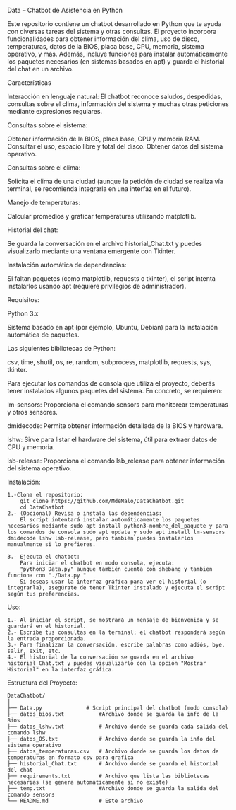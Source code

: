 Data – Chatbot de Asistencia en Python

Este repositorio contiene un chatbot desarrollado en Python que te ayuda con diversas tareas del sistema y otras consultas.
El proyecto incorpora funcionalidades para obtener información del clima, uso de disco, temperaturas, datos de la BIOS, placa base, CPU, memoria, sistema operativo, y más. Además, incluye funciones para instalar automáticamente los paquetes necesarios (en sistemas basados en apt) y guarda el historial del chat en un archivo.

Características

Interacción en lenguaje natural:
El chatbot reconoce saludos, despedidas, consultas sobre el clima, información del sistema y muchas otras peticiones mediante expresiones regulares.

Consultas sobre el sistema:

Obtener información de la BIOS, placa base, CPU y memoria RAM.
Consultar el uso, espacio libre y total del disco.
Obtener datos del sistema operativo.

Consultas sobre el clima:

Solicita el clima de una ciudad (aunque la petición de ciudad se realiza vía terminal, se recomienda integrarla en una interfaz en el futuro).

Manejo de temperaturas:

Calcular promedios y graficar temperaturas utilizando matplotlib.

Historial del chat:

Se guarda la conversación en el archivo historial_Chat.txt y puedes visualizarlo mediante una ventana emergente con Tkinter.

Instalación automática de dependencias:

Si faltan paquetes (como matplotlib, requests o tkinter), el script intenta instalarlos usando apt (requiere privilegios de administrador).


Requisitos:

Python 3.x

Sistema basado en apt (por ejemplo, Ubuntu, Debian) para la instalación automática de paquetes.

Las siguientes bibliotecas de Python:

csv, time, shutil, os, re, random, subprocess, matplotlib, requests, sys, tkinter.

Para ejecutar los comandos de consola que utiliza el proyecto, deberás tener instalados algunos paquetes del sistema. En concreto, se requieren:

lm-sensors: Proporciona el comando sensors para monitorear temperaturas y otros sensores.

dmidecode: Permite obtener información detallada de la BIOS y hardware.

lshw: Sirve para listar el hardware del sistema, útil para extraer datos de CPU y memoria.

lsb-release: Proporciona el comando lsb_release para obtener información del sistema operativo.


Instalación:

    1.-Clona el repositorio:
        git clone https://github.com/MdeMalo/DataChatbot.git
        cd DataChatbot
    2.- (Opcional) Revisa o instala las dependencias:
        El script intentará instalar automáticamente los paquetes necesarios mediante sudo apt install python3-nombre_del_paquete y para los comandos de consola sudo apt update y sudo apt install lm-sensors dmidecode lshw lsb-release, pero también puedes instalarlos manualmente si lo prefieres.
        
    3.- Ejecuta el chatbot:
        Para iniciar el chatbot en modo consola, ejecuta:
        "python3 Data.py" aunque también cuenta con shebang y tambien funciona con "./Data.py "
        Si deseas usar la interfaz gráfica para ver el historial (o integrarla), asegúrate de tener Tkinter instalado y ejecuta el script según tus preferencias.

Uso:

    1.- Al iniciar el script, se mostrará un mensaje de bienvenida y se guardará en el historial.
    2.- Escribe tus consultas en la terminal; el chatbot responderá según la entrada proporcionada.
    3.- Para finalizar la conversación, escribe palabras como adiós, bye, salir, exit, etc.
    4.- El historial de la conversación se guarda en el archivo historial_Chat.txt y puedes visualizarlo con la opción "Mostrar Historial" en la interfaz gráfica.

Estructura del Proyecto:

    DataChatbot/
    │
    ├── Data.py              # Script principal del chatbot (modo consola)
    ├── datos_bios.txt           #Archivo donde se guarda la info de la Bios
    ├── datos_lshw.txt           # Archivo donde se guarda cada salida del comando lshw
    ├── datos_OS.txt             # Archivo donde se guarda la info del sistema operativo
    ├── datos_temperaturas.csv   # Archivo donde se guarda los datos de temperaturas en formato csv para grafica
    ├── historial_Chat.txt       # Archivo donde se guarda el historial del chat
    ├── requirements.txt         # Archivo que lista las bibliotecas necesarias (se genera automáticamente si no existe)
    ├── temp.txt                 #Archivo donde se guarda la salida del comando sensors
    └── README.md                # Este archivo


